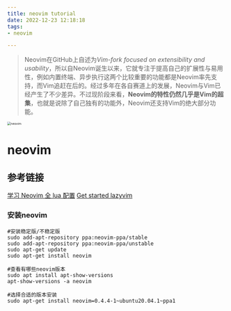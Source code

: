 ```yaml
---
title: neovim tutorial
date: 2022-12-23 12:18:18
tags: 
- neovim

---
```

> Neovim在GitHub上自述为*Vim-fork focused on extensibility and usability*，所以自Neovim诞生以来，它就专注于提高自己的扩展性与易用性，例如内置终端、异步执行这两个比较重要的功能都是Neovim率先支持，而Vim追赶在后的。经过多年在各自赛道上的发展，Neovim与Vim已经产生了不少差异。不过现阶段来看，**Neovim的特性仍然几乎是Vim的超集**，也就是说除了自己独有的功能外，Neovim还支持Vim的绝大部分功能。

<img src="https://picx.zhimg.com/v2-300e97a93f78e336e63861b9b6df9910_r.jpg?source=172ae18b1b9b6df9910_r.jpg" alt="neovim" style="zoom: 50%;" />

# neovim

## 参考链接

[学习 Neovim 全 lua 配置](https://github.com/nshen/learn-neovim-lua/tree/bak)
[Get started lazyvim](https://www.lazyvim.org/)



### 安装neovim

```shell
#安装稳定版/不稳定版
sudo add-apt-repository ppa:neovim-ppa/stable
sudo add-apt-repository ppa:neovim-ppa/unstable
sudo apt-get update
sudo apt-get install neovim

#查看有哪些neovim版本
sudo apt install apt-show-versions 
apt-show-versions -a neovim

#选择合适的版本安装
sudo apt-get install neovim=0.4.4-1~ubuntu20.04.1~ppa1
```


